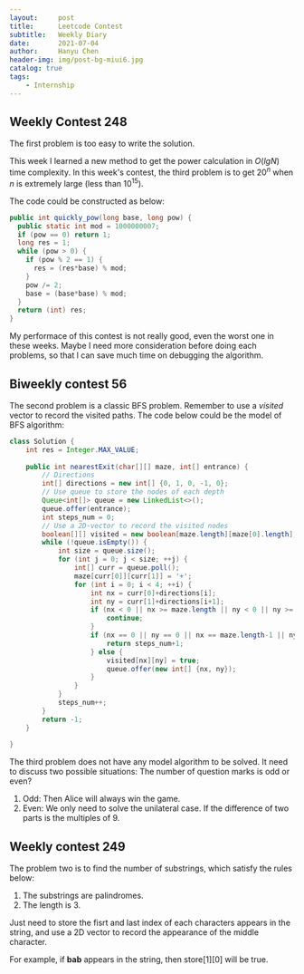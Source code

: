 ```yaml
---
layout:     post
title:      Leetcode Contest
subtitle:   Weekly Diary
date:       2021-07-04
author:     Hanyu Chen
header-img: img/post-bg-miui6.jpg
catalog: true
tags:
    - Internship
---
```


## Weekly Contest 248

The first problem is too easy to write the solution.

This week I learned a new method to get the power calculation in $O(lgN)$ time complexity. In this week's contest, the third problem is to get $20^{n}$ when $n$ is extremely large (less than $10^{15}$).

The code could be constructed as below:

```java
public int quickly_pow(long base, long pow) {
  public static int mod = 1000000007;
  if (pow == 0) return 1;
  long res = 1;
  while (pow > 0) {
    if (pow % 2 == 1) {
      res = (res*base) % mod;
    }
    pow /= 2;
    base = (base*base) % mod;
  }
  return (int) res;
}
```

My performace of this contest is not really good, even the worst one in these weeks. Maybe I need more consideration before doing each problems, so that l can save much time on debugging the algorithm.



## Biweekly contest 56

The second problem is a classic BFS problem. Remember to use a $visited$ vector to record the visited paths. The code below could be the model of BFS algorithm:

``````java
class Solution {
    int res = Integer.MAX_VALUE;
    
    public int nearestExit(char[][] maze, int[] entrance) {
      	// Directions
        int[] directions = new int[] {0, 1, 0, -1, 0};
      	// Use queue to store the nodes of each depth
        Queue<int[]> queue = new LinkedList<>();
        queue.offer(entrance);
        int steps_num = 0;
      	// Use a 2D-vector to record the visited nodes
        boolean[][] visited = new boolean[maze.length][maze[0].length];
        while (!queue.isEmpty()) {
            int size = queue.size();
            for (int j = 0; j < size; ++j) {
                int[] curr = queue.poll();
                maze[curr[0]][curr[1]] = '+';
                for (int i = 0; i < 4; ++i) {
                    int nx = curr[0]+directions[i];
                    int ny = curr[1]+directions[i+1];
                    if (nx < 0 || nx >= maze.length || ny < 0 || ny >= maze[0].length || maze[nx][ny] == '+' || visited[nx][ny]) {
                        continue;
                    }
                    if (nx == 0 || ny == 0 || nx == maze.length-1 || ny == maze[0].length-1) {
                        return steps_num+1;
                    } else {
                        visited[nx][ny] = true;
                        queue.offer(new int[] {nx, ny});
                    }
                }   
            }
            steps_num++;
        }
        return -1;
    }
    
}
``````

The third problem does not have any model algorithm to be solved. It need to discuss two possible situations: The number of question marks is odd or even?

1. Odd: Then Alice will always win the game.
2. Even: We only need to solve the unilateral case. If the difference of two parts is the multiples of 9.



## Weekly contest 249

The problem two is to find the number of substrings, which satisfy the rules below:

1. The substrings are palindromes.
2. The length is 3.

Just need to store the fisrt and last index of each characters appears in the string, and use a 2D vector to record the appearance of the middle character.

For example, if **bab** appears in the string, then store\[1\]\[0\] will be true.